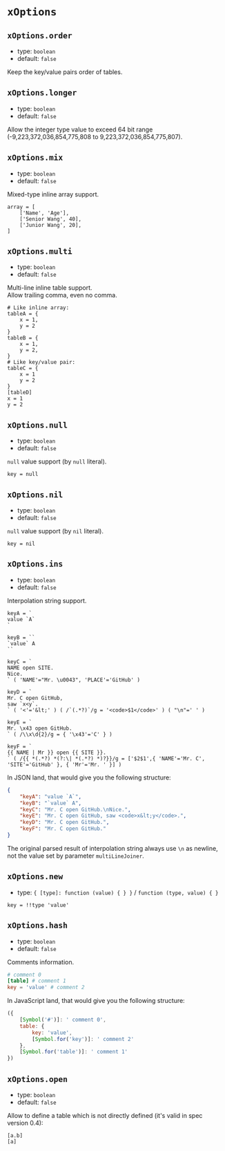 
`xOptions`
==========

`xOptions.order`
----------------

*   type: `boolean`
*   default: `false`

Keep the key/value pairs order of tables.

`xOptions.longer`
-----------------

*   type: `boolean`
*   default: `false`

Allow the integer type value to exceed 64 bit range (-9,223,372,036,854,775,808 to 9,223,372,036,854,775,807).

`xOptions.mix`
--------------

*   type: `boolean`
*   default: `false`

Mixed-type inline array support.

```
array = [
    ['Name', 'Age'],
    ['Senior Wang', 40],
    ['Junior Wang', 20],
]
```

`xOptions.multi`
----------------

*   type: `boolean`
*   default: `false`

Multi-line inline table support.  
Allow trailing comma, even no comma.

```
# Like inline array:
tableA = {
    x = 1,
    y = 2
}
tableB = {
    x = 1,
    y = 2,
}
# Like key/value pair:
tableC = {
    x = 1
    y = 2
}
[tableD]
x = 1
y = 2
```

`xOptions.null`
---------------

*   type: `boolean`
*   default: `false`

`null` value support (by `null` literal).

```
key = null
```

`xOptions.nil`
--------------

*   type: `boolean`
*   default: `false`

`null` value support (by `nil` literal).

```
key = nil
```

`xOptions.ins`
--------------

*   type: `boolean`
*   default: `false`

Interpolation string support.

```
keyA = `
value `A`
`

keyB = ``
`value` A
``

keyC = `
NAME open SITE.
Nice.
` ( 'NAME'="Mr. \u0043", 'PLACE'='GitHub' )

keyD = `
Mr. C open GitHub,
saw `x<y`.
` ( '<'='&lt;' ) ( /`(.*?)`/g = '<code>$1</code>' ) ( "\n"=' ' )

keyE = `
Mr. \x43 open GitHub.
` ( /\\x\d{2}/g = { '\x43'='C' } )

keyF = `
{{ NAME | Mr }} open {{ SITE }}.
` ( /{{ *(.*?) *(?:\| *(.*?) *)?}}/g = ['$2$1',{ 'NAME'='Mr. C', 'SITE'='GitHub' }, { 'Mr'='Mr. ' }] )
```

In JSON land, that would give you the following structure:

```json
{
    "keyA": "value `A`",
    "keyB": "`value` A",
    "keyC": "Mr. C open GitHub.\nNice.",
    "keyE": "Mr. C open GitHub, saw <code>x&lt;y</code>.",
    "keyD": "Mr. C open GitHub.",
    "keyF": "Mr. C open GitHub."
}
```

The original parsed result of interpolation string always use `\n` as newline, not the value set by parameter `multiLineJoiner`.

`xOptions.new`
--------------

*   type: `{ [type]: function (value) { } }` / `function (type, value) { }`

```
key = !!type 'value'
```

`xOptions.hash`
---------------

*   type: `boolean`
*   default: `false`

Comments information.

```toml
# comment 0
[table] # comment 1
key = 'value' # comment 2
```

In JavaScript land, that would give you the following structure:

```js
({
    [Symbol('#')]: ' comment 0',
    table: {
    	key: 'value',
    	[Symbol.for('key')]: ' comment 2'
    },
    [Symbol.for('table')]: ' comment 1'
})
```

`xOptions.open`
--------------

*   type: `boolean`
*   default: `false`

Allow to define a table which is not directly defined (it's valid in spec version 0.4):

```
[a.b]
[a]
```
